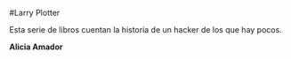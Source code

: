 #Larry Plotter

Esta serie de libros cuentan la historia de un hacker de los que hay pocos.

**Alicia Amador**
